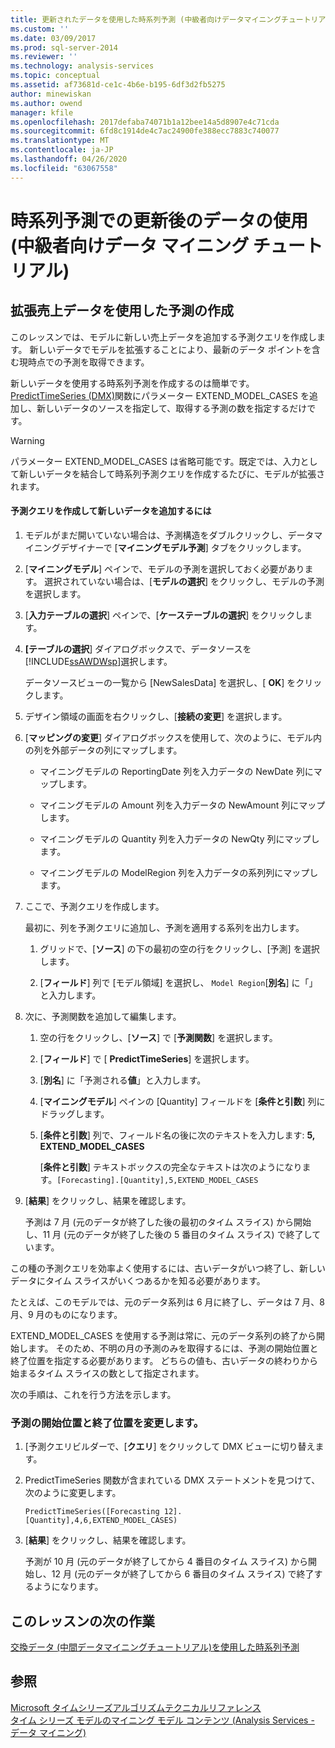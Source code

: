 ```yaml
---
title: 更新されたデータを使用した時系列予測 (中級者向けデータマイニングチュートリアル) |Microsoft Docs
ms.custom: ''
ms.date: 03/09/2017
ms.prod: sql-server-2014
ms.reviewer: ''
ms.technology: analysis-services
ms.topic: conceptual
ms.assetid: af73681d-ce1c-4b6e-b195-6df3d2fb5275
author: minewiskan
ms.author: owend
manager: kfile
ms.openlocfilehash: 2017defaba74071b1a12bee14a5d8907e4c71cda
ms.sourcegitcommit: 6fd8c1914de4c7ac24900fe388ecc7883c740077
ms.translationtype: MT
ms.contentlocale: ja-JP
ms.lasthandoff: 04/26/2020
ms.locfileid: "63067558"
---
```

# <a name="time-series-predictions-using-updated-data-intermediate-data-mining-tutorial"></a>時系列予測での更新後のデータの使用 (中級者向けデータ マイニング チュートリアル)
    
## <a name="creating-predictions-using-the-extended-sales-data"></a>拡張売上データを使用した予測の作成  
 このレッスンでは、モデルに新しい売上データを追加する予測クエリを作成します。 新しいデータでモデルを拡張することにより、最新のデータ ポイントを含む現時点での予測を取得できます。  
  
 新しいデータを使用する時系列予測を作成するのは簡単です。 [PredictTimeSeries &#40;DMX&#41;](/sql/dmx/predicttimeseries-dmx)関数にパラメーター EXTEND_MODEL_CASES を追加し、新しいデータのソースを指定して、取得する予測の数を指定するだけです。  
  
> [!WARNING]  
>  パラメーター EXTEND_MODEL_CASES は省略可能です。既定では、入力として新しいデータを結合して時系列予測クエリを作成するたびに、モデルが拡張されます。  
  
#### <a name="to-build-the-prediction-query-and-add-new-data"></a>予測クエリを作成して新しいデータを追加するには  
  
1.  モデルがまだ開いていない場合は、予測構造をダブルクリックし、データマイニングデザイナーで [**マイニングモデル予測**] タブをクリックします。  
  
2.  [**マイニングモデル**] ペインで、モデルの予測を選択しておく必要があります。 選択されていない場合は、[**モデルの選択**] をクリックし、モデルの予測を選択します。  
  
3.  [**入力テーブルの選択**] ペインで、[**ケーステーブルの選択**] をクリックします。  
  
4.  **[テーブルの選択**] ダイアログボックスで、データソースを[!INCLUDE[ssAWDWsp](../includes/ssawdwsp-md.md)]選択します。  
  
     データソースビューの一覧から [NewSalesData] を選択し、[ **OK**] をクリックします。  
  
5.  デザイン領域の画面を右クリックし、[**接続の変更**] を選択します。  
  
6.  [**マッピングの変更**] ダイアログボックスを使用して、次のように、モデル内の列を外部データの列にマップします。  
  
    -   マイニングモデルの ReportingDate 列を入力データの NewDate 列にマップします。  
  
    -   マイニングモデルの Amount 列を入力データの NewAmount 列にマップします。  
  
    -   マイニングモデルの Quantity 列を入力データの NewQty 列にマップします。  
  
    -   マイニングモデルの ModelRegion 列を入力データの系列列にマップします。  
  
7.  ここで、予測クエリを作成します。  
  
     最初に、列を予測クエリに追加し、予測を適用する系列を出力します。  
  
    1.  グリッドで、[**ソース**] の下の最初の空の行をクリックし、[予測] を選択します。  
  
    2.  [**フィールド**] 列で [モデル領域] を選択し、 `Model Region`[**別名**] に「」と入力します。  
  
8.  次に、予測関数を追加して編集します。  
  
    1.  空の行をクリックし、[**ソース**] で [**予測関数**] を選択します。  
  
    2.  [**フィールド**] で [ **PredictTimeSeries**] を選択します。  
  
    3.  [**別名**] に「予測される**値**」と入力します。  
  
    4.  [**マイニングモデル**] ペインの [Quantity] フィールドを [**条件と引数**] 列にドラッグします。  
  
    5.  [**条件と引数**] 列で、フィールド名の後に次のテキストを入力します: **5, EXTEND_MODEL_CASES**  
  
         [**条件と引数**] テキストボックスの完全なテキストは次のようになります。`[Forecasting].[Quantity],5,EXTEND_MODEL_CASES`  
  
9. [**結果**] をクリックし、結果を確認します。  
  
     予測は 7 月 (元のデータが終了した後の最初のタイム スライス) から開始し、11 月 (元のデータが終了した後の 5 番目のタイム スライス) で終了しています。  
  
 この種の予測クエリを効率よく使用するには、古いデータがいつ終了し、新しいデータにタイム スライスがいくつあるかを知る必要があります。  
  
 たとえば、このモデルでは、元のデータ系列は 6 月に終了し、データは 7 月、8 月、9 月のものになります。  
  
 EXTEND_MODEL_CASES を使用する予測は常に、元のデータ系列の終了から開始します。 そのため、不明の月の予測のみを取得するには、予測の開始位置と終了位置を指定する必要があります。 どちらの値も、古いデータの終わりから始まるタイム スライスの数として指定されます。  
  
 次の手順は、これを行う方法を示します。  
  
### <a name="change-the-start-and-end-points-of-the-predictions"></a>予測の開始位置と終了位置を変更します。  
  
1.  [予測クエリビルダーで、[**クエリ**] をクリックして DMX ビューに切り替えます。  
  
2.  PredictTimeSeries 関数が含まれている DMX ステートメントを見つけて、次のように変更します。  
  
     `PredictTimeSeries([Forecasting 12].[Quantity],4,6,EXTEND_MODEL_CASES)`  
  
3.  [**結果**] をクリックし、結果を確認します。  
  
     予測が 10 月 (元のデータが終了してから 4 番目のタイム スライス) から開始し、12 月 (元のデータが終了してから 6 番目のタイム スライス) で終了するようになります。  
  
## <a name="next-task-in-lesson"></a>このレッスンの次の作業  
 [交換データ &#40;中間データマイニングチュートリアル&#41;を使用した時系列予測](../../2014/tutorials/time-series-predictions-replacement-data-intermediate-data-mining.md)  
  
## <a name="see-also"></a>参照  
 [Microsoft タイムシリーズアルゴリズムテクニカルリファレンス](../../2014/analysis-services/data-mining/microsoft-time-series-algorithm-technical-reference.md)   
 [タイム シリーズ モデルのマイニング モデル コンテンツ &#40;Analysis Services - データ マイニング&#41;](../../2014/analysis-services/data-mining/mining-model-content-for-time-series-models-analysis-services-data-mining.md)  
  
  
